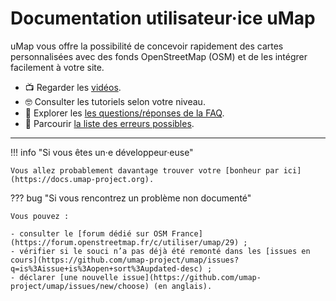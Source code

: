 # Documentation utilisateur·ice uMap

uMap vous offre la possibilité de concevoir rapidement des cartes personnalisées avec des fonds OpenStreetMap (OSM) et de les intégrer facilement à votre site.

- 📺 Regarder les [vidéos](videos.md).
- 🤓 Consulter les tutoriels selon votre niveau.
- 🤔 Explorer les [les questions/réponses de la FAQ](support/faq.md).
- 🤕 Parcourir [la liste des erreurs possibles](support/errors.md).

---

!!! info "Si vous êtes un·e développeur·euse"

    Vous allez probablement davantage trouver votre [bonheur par ici](https://docs.umap-project.org).


??? bug "Si vous rencontrez un problème non documenté"

    Vous pouvez :

    - consulter le [forum dédié sur OSM France](https://forum.openstreetmap.fr/c/utiliser/umap/29) ;
    - vérifier si le souci n’a pas déjà été remonté dans les [issues en cours](https://github.com/umap-project/umap/issues?q=is%3Aissue+is%3Aopen+sort%3Aupdated-desc) ;
    - déclarer [une nouvelle issue](https://github.com/umap-project/umap/issues/new/choose) (en anglais).
